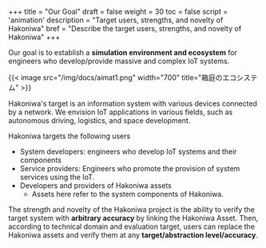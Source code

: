+++
title = "Our Goal"
draft = false
weight = 30
toc = false
script = 'animation'
description = "Target users, strengths, and novelty of Hakoniwa"
bref = "Describe the target users, strengths, and novelty of Hakoniwa"
+++

Our goal is to establish a **simulation environment and ecosystem** for engineers who develop/provide massive and complex IoT systems.

{{< image src="/img/docs/aimat1.png" width="700" title="箱庭のエコシステム" >}}

Hakoniwa's target is an information system with various devices connected by a network.
We envision IoT applications in various fields, such as autonomous driving, logistics, and space development.

Hakoniwa targets the following users
- System developers: engineers who develop IoT systems and their components
- Service providers: Engineers who promote the provision of system services using the IoT.
- Developers and providers of Hakoniwa assets
  - Assets here refer to the system components of Hakoniwa.

The strength and novelty of the Hakoniwa project is the ability to verify the target system with **arbitrary accuracy** by linking the Hakoniwa Asset.
Then, according to technical domain and evaluation target, users can replace the Hakoniwa assets and verify them at any **target/abstraction level/accuracy**.
